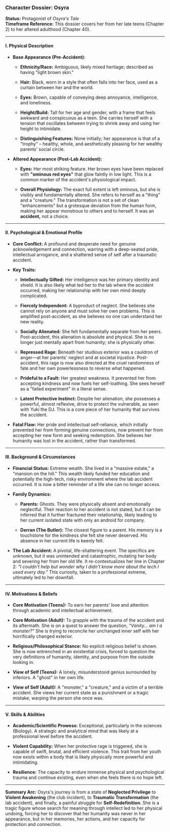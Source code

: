 ### **Character Dossier: Osyra**

**Status:** Protagonist of _Osyra's Tale_  
**Timeframe Reference:** This dossier covers her from her late teens (Chapter 2) to her altered adulthood (Chapter 40).

---

#### **I. Physical Description**

- **Base Appearance (Pre-Accident):**
    
    - **Ethnicity/Race:** Ambiguous, likely mixed heritage; described as having "light brown skin."
        
    - **Hair:** Black, worn in a style that often falls into her face, used as a curtain between her and the world.
        
    - **Eyes:** Brown, capable of conveying deep annoyance, intelligence, and loneliness.
        
    - **Height/Build:** Tall for her age and gender, with a frame that feels awkward and conspicuous as a teen. She carries herself with a tension that oscillates between trying to shrink away and using her height to intimidate.
        
    - **Distinguishing Features:** None initially; her appearance is that of a "trophy" – healthy, whole, and aesthetically pleasing for her wealthy parents' social circle.
        
- **Altered Appearance (Post-Lab Accident):**
    
    - **Eyes:** Her most striking feature. Her brown eyes have been replaced with **"ominous red eyes"** that glow faintly in low light. This is a common marker of the accident's physiological impact.
        
    - **Overall Physiology:** The exact full extent is left ominous, but she is visibly and fundamentally altered. She refers to herself as a "thing" and a "creature." The transformation is not a set of clean "enhancements" but a grotesque deviation from the human form, making her appear monstrous to others and to herself. It was an **accident,** not a choice.
        

---

#### **II. Psychological & Emotional Profile**

- **Core Conflict:** A profound and desperate need for genuine acknowledgement and connection, warring with a deep-seated pride, intellectual arrogance, and a shattered sense of self after a traumatic accident.
    
- **Key Traits:**
    
    - **Intellectually Gifted:** Her intelligence was her primary identity and shield. It is also likely what led her to the lab where the accident occurred, making her relationship with her own mind deeply complicated.
        
    - **Fiercely Independent:** A byproduct of neglect. She believes she cannot rely on anyone and must solve her own problems. This is amplified post-accident, as she believes no one can understand her new reality.
        
    - **Socially Alienated:** She felt fundamentally separate from her peers. Post-accident, this alienation is absolute and physical. She is no longer just mentally apart from humanity; she is physically other.
        
    - **Repressed Rage:** Beneath her studious exterior was a cauldron of anger—at her parents' neglect and at societal injustice. Post-accident, this rage is now also directed at the cruel randomness of fate and her own powerlessness to reverse what happened.
        
    - **Prideful to a Fault:** Her greatest weakness. It prevented her from accepting kindness and now fuels her self-loathing. She sees herself as a "failed experiment" in a literal sense.
        
    - **Latent Protective Instinct:** Despite her alienation, she possesses a powerful, almost reflexive, drive to protect the vulnerable, as seen with Yuki the DJ. This is a core piece of her humanity that survives the accident.
        
- **Fatal Flaw:** Her pride and intellectual self-reliance, which initially prevented her from forming genuine connections, now prevent her from accepting her new form and seeking redemption. She believes her humanity was lost in the accident, rather than transformed.
    

---

#### **III. Background & Circumstances**

- **Financial Status:** Extreme wealth. She lived in a "massive estate," a "mansion on the hill." This wealth likely funded her education and potentially the high-tech, risky environment where the lab accident occurred. It is now a bitter reminder of a life she can no longer access.
    
- **Family Dynamics:**
    
    - **Parents:** Ghosts. They were physically absent and emotionally neglectful. Their reaction to her accident is not stated, but it can be inferred that it further fractured their relationship, likely leading to her current isolated state with only an android for company.
        
    - **Derran (The Butler):** The closest figure to a parent. His memory is a touchstone for the kindness she felt she never deserved. His absence in her current life is keenly felt.
        
- **The Lab Accident:** A pivotal, life-shattering event. The specifics are unknown, but it was unintended and catastrophic, mutating her body and severing her from her old life. It re-contextualizes her line in Chapter 2: _"I couldn't help but wonder why I didn't know more about the tech I used every day."_ This curiosity, taken to a professional extreme, ultimately led to her downfall.
    

---

#### **IV. Motivations & Beliefs**

- **Core Motivation (Teens):** To earn her parents' love and attention through academic and intellectual achievement.
    
- **Core Motivation (Adult):** To grapple with the trauma of the accident and its aftermath. She is on a quest to answer the question, _"Vanity... am I a monster?"_ She is trying to reconcile her unchanged inner self with her horrifically changed exterior.
    
- **Religious/Philosophical Stance:** No explicit religious belief is shown. She is now entrenched in an existential crisis, forced to question the very definitions of humanity, identity, and purpose from the outside looking in.
    
- **View of Self (Teens):** A lonely, misunderstood genius surrounded by inferiors. A "ghost" in her own life.
    
- **View of Self (Adult):** A "monster," a "creature," and a victim of a terrible accident. She views her current state as a punishment or a tragic mistake, warping the person she once was.
    

---

#### **V. Skills & Abilities**

- **Academic/Scientific Prowess:** Exceptional, particularly in the sciences (Biology). A strategic and analytical mind that was likely at a professional level before the accident.
    
- **Violent Capability:** When her protective rage is triggered, she is capable of swift, brutal, and efficient violence. This trait from her youth now exists within a body that is likely physically more powerful and intimidating.
    
- **Resilience:** The capacity to endure immense physical and psychological trauma and continue existing, even when she feels there is no hope left.
    

---

**Summary Arc:** Osyra's journey is from a state of **Neglected Privilege** to **Violent Awakening** (the club incident), to **Traumatic Transformation** (the lab accident), and finally, a painful struggle for **Self-Redefinition**. She is a tragic figure whose search for meaning through intellect led to her physical undoing, forcing her to discover that her humanity was never in her appearance, but in her memories, her actions, and her capacity for protection and connection.